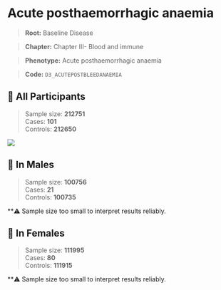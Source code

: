 # Acute posthaemorrhagic anaemia

> **Root:** Baseline Disease  

> **Chapter:** Chapter III- Blood and immune  

> **Phenotype:** Acute posthaemorrhagic anaemia  

> **Code:** `D3_ACUTEPOSTBLEEDANAEMIA`

## 🧪 All Participants  
> Sample size: **212751**  
> Cases: **101**  
> Controls: **212650**
<img src="/Disease/Figures/ALL/Baseline/D3_ACUTEPOSTBLEEDANAEMIA.png"/>
<CsvTable src="/Disease_Data/ALL/Baseline/LG_D3_ACUTEPOSTBLEEDANAEMIA.csv" label="🔍 View full results" />

## 👨 In Males  
> Sample size: **100756**  
> Cases: **21**  
> Controls: **100735**

**⚠️ Sample size too small to interpret results reliably.

## 👩 In Females  
> Sample size: **111995**  
> Cases: **80**  
> Controls: **111915**

**⚠️ Sample size too small to interpret results reliably.
